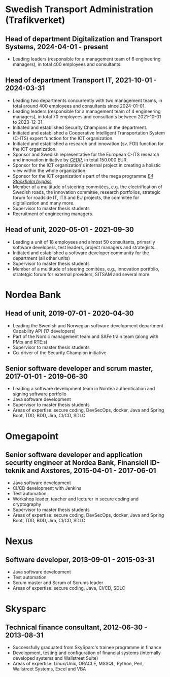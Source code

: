 # Swedish Transport Administration (Trafikverket)
## Head of department Digitalization and Transport Systems, 2024-04-01 - present
- Leading leaders (responsible for a management team of 6 engineering managers), in total 400 employees and consultants.

## Head of department Transport IT, 2021-10-01 - 2024-03-31
- Leading two departments concurrently with two management teams, in total around 400 employees and consultants since 2024-01-01.
- Leading leaders (responsible for a management team of 4 engineering managers), in total 70 employees and consultants between 2021-10-01 to 2023-12-31.
- Initiated and established Security Champions in the department.
- Initiated and established a Cooperative Intelligent Transportation System (C-ITS) expert function for the ICT organization.
- Initiated and established a research and innovation (sv. FOI) function for the ICT organization.
- Sponsor and Swedish representative for the European C-ITS research and innovation initiative by [*CEDR*](https://www.cedr.eu/), in total 150.000 EUR.
- Sponsor for the ICT organization's internal project in creating a holistic view within the whole organization.
- Sponsor for the ICT organization's part of the mega programme [*E4 Stockholm bypass*](https://bransch.trafikverket.se/en/startpage/projects/Road-construction-projects/the-stockholm-bypass/)
- Member of a multitude of steering commitées, e.g. the electrification of Swedish roads, the innovation commitée, research portfolios, strategic forum for roadside IT, ITS and EU projects, the commitée for digitalization and many more.
- Supervisor to master thesis students
- Recruitment of engineering managers.

## Head of unit, 2020-05-01 - 2021-09-30
- Leading a unit of 18 employees and almost 50 consultants, primarily software developers, test leaders, project managers and strategists.
- Initiated and established a software developer community for the department (all other units)
- Supervisor to master thesis students
- Member of a multitude of steering comitées, e.g., innovation portfolio, stratetgic forum for external providers, SITSAM and several more.

# Nordea Bank
## Head of unit, 2019-07-01 - 2020-04-30
- Leading the Swedish and Norwegian software development department Capability API (17 developers)
- Part of the Nordic management team and SAFe train team (along with PM:s and RTE:s) 
- Supervisor to master thesis students
- Co-driver of the Security Champion initiative

## Senior software developer and scrum master, 2017-01-01 - 2019-06-30
- Leading a software development team in Nordea authentication and signing software portfolio
- Java software development
- Supervisor to master thesis students
- Areas of expertise: secure coding, DevSecOps, docker, Java and Spring Boot, TDD, BDD, Jira, CI/CD, SDLC

# Omegapoint
## Senior software developer and application security engineer at Nordea Bank, Finansiell ID-teknik and Axstores, 2015-04-01 - 2017-06-01
- Java software development
- CI/CD development with Jenkins
- Test automation
- Workshop leader, teacher and lecturer in secure coding and cryptography
- Supervisor to master thesis students
- Areas of expertise: secure coding, DevSecOps, docker, Java and Spring Boot, TDD, BDD, Jira, CI/CD, SDLC

# Nexus
## Software developer, 2013-09-01 - 2015-03-31
- Java software development
- Test automation
- Scrum master and Scrum of Scrums leader
- Areas of expertise: secure coding, Java, CI/CD, SDLC

# Skysparc
## Technical finance consultant, 2012-06-30 - 2013-08-31
- Successfully graduated from SkySparc's trainee programme in finance
- Development, testing and configuration of financial systems (internally developed systems and Wallstreet Suite)
- Areas of expertise: Linux/Unix, ORACLE, MSSQL, Python, Perl, Wallstreet Systems, Excel and VBA

